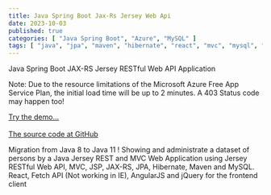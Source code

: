 ```yaml
---
title: Java Spring Boot Jax-Rs Jersey Web Api
date: 2023-10-03
published: true
categories: [ "Java Spring Boot", "Azure", "MySQL" ]
tags: [ "java", "jpa", "maven", "hibernate", "react", "mvc", "mysql", "azure" ]
---
```



Java Spring Boot JAX-RS Jersey RESTful Web API Application

<p>Note: Due to the resource limitations of the Microsoft Azure Free App Service Plan, the initial load time will be up to 2 minutes. A 403 Status code may happen too!</p>

<a href="https://pso-jersey-rest.azurewebsites.net" target="_blank" title="Java">Try the demo...</a>
<br /><br />
<a href="https://github.com/persteenolsen/springboot-jersey-rest-jpa" target="_blank">The source code at GitHub</a>

Migration from Java 8 to Java 11 ! Showing and administrate a dataset of persons by a Java Jersey REST and MVC Web Application using Jersey RESTful Web API, MVC, JSP, JAX-RS, JPA, Hibernate, Maven and MySQL. React, Fetch API (Not working in IE), AngularJS and jQuery for the frontend client



